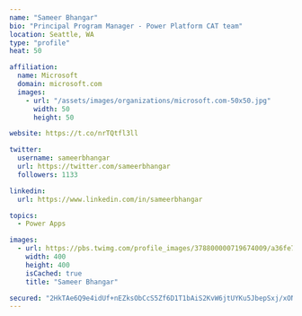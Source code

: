 ```yaml
---
name: "Sameer Bhangar"
bio: "Principal Program Manager - Power Platform CAT team"
location: Seattle, WA
type: "profile"
heat: 50

affiliation:
  name: Microsoft
  domain: microsoft.com
  images:
    - url: "/assets/images/organizations/microsoft.com-50x50.jpg"
      width: 50
      height: 50

website: https://t.co/nrTQtfl3ll

twitter:
  username: sameerbhangar
  url: https://twitter.com/sameerbhangar
  followers: 1133

linkedin:
  url: https://www.linkedin.com/in/sameerbhangar

topics:
  - Power Apps

images:
  - url: https://pbs.twimg.com/profile_images/378800000719674009/a36fe7ddfab1778b76e5793772e43798_400x400.jpeg
    width: 400
    height: 400
    isCached: true
    title: "Sameer Bhangar"

secured: "2HkTAe6Q9e4idUf+nEZksObCcS5Zf6D1T1bAiS2KvW6jtUYKu5JbepSxj/xONMqbahMmjq+7vS73sqfO7l0gZSao7GBc+AxSQwTXTWtfa+KWViblf8CLJFgYYzlzABFOILbg/6XUNqyxmla3m3lekifK1wCQVgrexS7VH9SqpAc9ftaVcIm9DEPlH8KeWmt+1eKydGCWYEli5NwvChsV81cgn/TEBI/xzS4dKX3IacWPItFnWJPG02b/UbPVRhOn3NV38xk9TR3KukdbCfP1BeXuYk/4ijfIa+NRRTwqh5KVAvSgRjb//PIZEDkTpoxUv9GiPXelGNzZSYfZUGyui7L07KAs/FI8doC12lbtL9BZKPAftbXtpBGnI31L9ozVEqdm1MqASpRCWNvXaFMcB99wm1GJTi8qzTRQczXmdpo=;AbORxiHr3kLa6Nb5AjVOwQ=="
---
```


